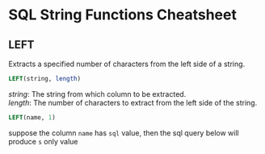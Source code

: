 # SQL String Functions Cheatsheet

## LEFT

Extracts a specified number of characters from the left side of a string.

```sql
LEFT(string, length)
```

_string_: The string from which column to be extracted.\
_length_: The number of characters to extract from the left side of the string.

```sql
LEFT(name, 1)
```

suppose the column `name` has `sql` value, then the sql query below will produce `s` only value
